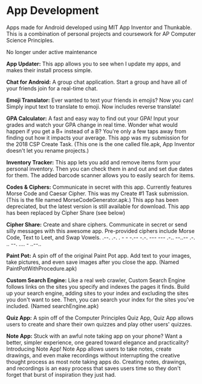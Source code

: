 # App Development
Apps made for Android developed using MIT App Inventor and Thunkable. This is a combination of personal projects and coursework for AP Computer Science Principles.

No longer under active maintenance
<br>

**App Updater:** This app allows you to see when I update my apps, and makes their install process simple.
 
**Chat for Android:** A group chat application. Start a group and have all of your friends join for a real-time chat.

**Emoji Translator:** Ever wanted to text your friends in emojis? Now you can! Simply input text to translate to emoji. Now includes reverse translate!

**GPA Calculator:** A fast and easy way to find out your GPA! Input your grades and watch your GPA change in real time. Wonder what would happen if you get a B+ instead of a B? You're only a few taps away from finding out how it impacts your average. This app was my submission for the 2018 CSP Create Task. (This one is the one called file.apk, App Inventor doesn't let you rename projects.)

**Inventory Tracker:** This app lets you add and remove items form your personal inventory. Then you can check them in and out and set due dates for them. The added barcode scanner allows you to easily search for items.

**Codes & Ciphers:** Communicate in secret with this app. Currently features Morse Code and Caesar Cipher. This was my Create #1 Task submission. (This is the file named MorseCodeGenerator.apk.) This app has been depreciated, but the latest version is still available for download. This app has been replaced by Cipher Share (see below)

**Cipher Share:** Create and share ciphers. Communicate in secret or send silly messages with this awesome app. Pre-provided ciphers include Morse Code, Text to Leet, and Swap Vowels.    .--. .-. . - - -.--  -.-. --- --- .-.. --..--  .-. .. --. .... - ..--..

**Paint Pot:** A spin off of the original Paint Pot app. Add text to your images, take pictures, and even save images after you close the app. (Named PaintPotWithProcedure.apk)

**Custom Search Engine:** Like a real web crawler, Custom Search Engine follows links on the sites you specify and indexes the pages it finds. Build up your search engine, adding sites to your index and excluding the sites you don't want to see. Then, you can search your index for the sites you've included. (Named searchEngine.apk)

**Quiz App:** A spin off of the Computer Principles Quiz App, Quiz App allows users to create and share their own quizzes and play other users' quizzes.

**Note App:** Stuck with an awful note taking app on your phone? Want a better, simpler experience, one geared toward elegance and practicality? Introducing Note App! Note App allows users to take notes, create drawings, and even make recordings without interrupting the creative thought process as most note taking apps do. Creating notes, drawings, and recordings is an easy process that saves users time so they don't forget that burst of inspiration they just had.
